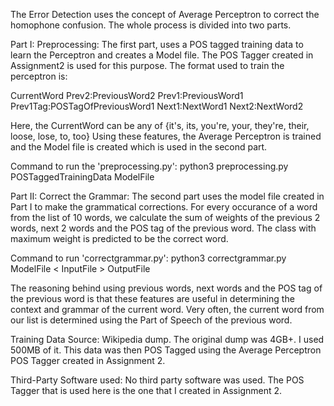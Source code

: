 The Error Detection uses the concept of Average Perceptron to correct the homophone confusion. The whole process is divided into two parts.

Part I: Preprocessing:
The first part, uses a POS tagged training data to learn the Perceptron and creates a Model file.
The POS Tagger created in Assignment2 is used for this purpose.
The format used to train the perceptron is:

CurrentWord Prev2:PreviousWord2 Prev1:PreviousWord1 Prev1Tag:POSTagOfPreviousWord1 Next1:NextWord1 Next2:NextWord2

Here, the CurrentWord can be any of {it's, its, you're, your, they're, their, loose, lose, to, too}
Using these features, the Average Perceptron is trained and the Model file is created which is used in the second part.

Command to run the 'preprocessing.py':
python3 preprocessing.py POSTaggedTrainingData ModelFile

Part II: Correct the Grammar:
The second part uses the model file created in Part I to make the grammatical corrections. For every occurance of a word from the list of 10 words,
we calculate the sum of weights of the previous 2 words, next 2 words and the POS tag of the previous word. The class with maximum weight is predicted to be the 
correct word.

Command to run 'correctgrammar.py':
python3 correctgrammar.py ModelFile < InputFile > OutputFile

The reasoning behind using previous words, next words and the POS tag of the previous word is that these features are useful in determining the context and 
grammar of the current word. Very often, the current word from our list is determined using the Part of Speech of the previous word.

Training Data Source:
Wikipedia dump. The original dump was 4GB+. I used 500MB of it.
This data was then POS Tagged using the Average Perceptron POS Tagger created in Assignment 2.

Third-Party Software used:
No third party software was used. The POS Tagger that is used here is the one that I created in Assignment 2.
